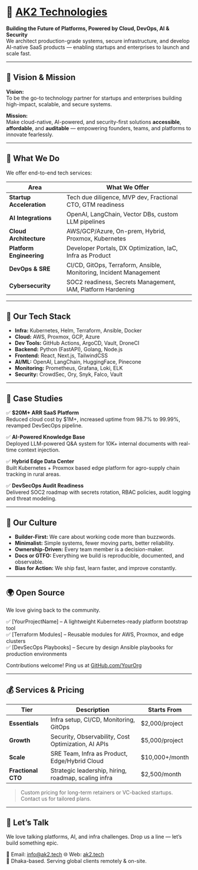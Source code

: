 # 🚀 [AK2 Technologies](https://ak2.tech)

**Building the Future of Platforms, Powered by Cloud, DevOps, AI & Security**  
We architect production-grade systems, secure infrastructure, and develop AI-native SaaS products — enabling startups and enterprises to launch and scale fast.

---

## 🎯 Vision & Mission

**Vision:**  
To be the go-to technology partner for startups and enterprises building high-impact, scalable, and secure systems.

**Mission:**  
Make cloud-native, AI-powered, and security-first solutions **accessible**, **affordable**, and **auditable** — empowering founders, teams, and platforms to innovate fearlessly.

---

## 🧠 What We Do

We offer end-to-end tech services:

| Area                  | What We Offer                                                                       |
|-----------------------|--------------------------------------------------------------------------------------|
| **Startup Acceleration**| Tech due diligence, MVP dev, Fractional CTO, GTM readiness                         |
| **AI Integrations**    | OpenAI, LangChain, Vector DBs, custom LLM pipelines                                 |
| **Cloud Architecture** | AWS/GCP/Azure, On-prem, Hybrid, Proxmox, Kubernetes                                 |
| **Platform Engineering**| Developer Portals, DX Optimization, IaC, Infra as Product                          |
| **DevOps & SRE**       | CI/CD, GitOps, Terraform, Ansible, Monitoring, Incident Management                  |
| **Cybersecurity**      | SOC2 readiness, Secrets Management, IAM, Platform Hardening                         |

---

## 🧰 Our Tech Stack

- **Infra:** Kubernetes, Helm, Terraform, Ansible, Docker
- **Cloud:** AWS, Proxmox, GCP, Azure
- **Dev Tools:** GitHub Actions, ArgoCD, Vault, DroneCI
- **Backend:** Python (FastAPI), Golang, Node.js
- **Frontend:** React, Next.js, TailwindCSS
- **AI/ML:** OpenAI, LangChain, HuggingFace, Pinecone
- **Monitoring:** Prometheus, Grafana, Loki, ELK
- **Security:** CrowdSec, Ory, Snyk, Falco, Vault

---

## 💼 Case Studies

✅ **$20M+ ARR SaaS Platform**  
Reduced cloud cost by $1M+, increased uptime from 98.7% to 99.99%, revamped DevSecOps pipeline.

✅ **AI-Powered Knowledge Base**  
Deployed LLM-powered Q&A system for 10K+ internal documents with real-time context injection.

✅ **Hybrid Edge Data Center**  
Built Kubernetes + Proxmox based edge platform for agro-supply chain tracking in rural areas.

✅ **DevSecOps Audit Readiness**  
Delivered SOC2 roadmap with secrets rotation, RBAC policies, audit logging and threat modeling.

---

## 🌱 Our Culture

- **Builder-First:** We care about working code more than buzzwords.
- **Minimalist:** Simple systems, fewer moving parts, better reliability.
- **Ownership-Driven:** Every team member is a decision-maker.
- **Docs or GTFO:** Everything we build is reproducible, documented, and observable.
- **Bias for Action:** We ship fast, learn faster, and improve constantly.

---

## 🌍 Open Source

We love giving back to the community.

✅ [YourProjectName] – A lightweight Kubernetes-ready platform bootstrap tool  
✅ [Terraform Modules] – Reusable modules for AWS, Proxmox, and edge clusters  
✅ [DevSecOps Playbooks] – Secure by design Ansible playbooks for production environments

Contributions welcome! Ping us at [GitHub.com/YourOrg](#)

---

## 💰 Services & Pricing

| Tier           | Description                                              | Starts From      |
|----------------|-------------------------------------------------------   |------------------|
| **Essentials** | Infra setup, CI/CD, Monitoring, GitOps                   | $2,000/project   |
| **Growth**     | Security, Observability, Cost Optimization, AI APIs      | $5,000/project   |
| **Scale**      | SRE Team, Infra as Product, Edge/Hybrid Cloud            | $10,000+/month   |
| **Fractional CTO** | Strategic leadership, hiring, roadmap, scaling infra | $2,500/month    |

> Custom pricing for long-term retainers or VC-backed startups. Contact us for tailored plans.

---

## 💬 Let’s Talk

We love talking platforms, AI, and infra challenges. Drop us a line — let’s build something epic.

📧 Email: info@ak2.tech 
🌐 Web: [ak2.tech](https://ak2.tech)  
📍 Dhaka-based. Serving global clients remotely & on-site.

